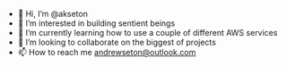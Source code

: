 - 👋 Hi, I’m @akseton
- 👀 I’m interested in building sentient beings
- 🌱 I’m currently learning how to use a couple of different AWS services
- 💞️ I’m looking to collaborate on the biggest of projects
- 📫 How to reach me andrewseton@outlook.com

<!---
akseton/akseton is a ✨ special ✨ repository because its `README.md` (this file) appears on your GitHub profile.
You can click the Preview link to take a look at your changes.
--->

